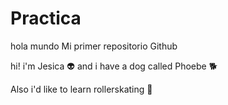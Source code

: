 # Practica
hola mundo 
Mi primer repositorio Github

hi! i'm Jesica :alien: 
and i have a dog called Phoebe :dog2:

Also i'd like to learn rollerskating :metal:
